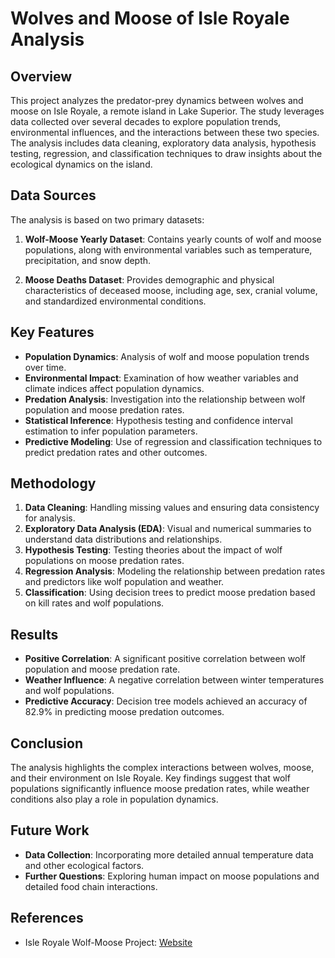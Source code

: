 # Wolves and Moose of Isle Royale Analysis

## Overview

This project analyzes the predator-prey dynamics between wolves and moose on Isle Royale, a remote island in Lake Superior. The study leverages data collected over several decades to explore population trends, environmental influences, and the interactions between these two species. The analysis includes data cleaning, exploratory data analysis, hypothesis testing, regression, and classification techniques to draw insights about the ecological dynamics on the island.

## Data Sources

The analysis is based on two primary datasets:

1. **Wolf-Moose Yearly Dataset**: Contains yearly counts of wolf and moose populations, along with environmental variables such as temperature, precipitation, and snow depth.

2. **Moose Deaths Dataset**: Provides demographic and physical characteristics of deceased moose, including age, sex, cranial volume, and standardized environmental conditions.

## Key Features

- **Population Dynamics**: Analysis of wolf and moose population trends over time.
- **Environmental Impact**: Examination of how weather variables and climate indices affect population dynamics.
- **Predation Analysis**: Investigation into the relationship between wolf population and moose predation rates.
- **Statistical Inference**: Hypothesis testing and confidence interval estimation to infer population parameters.
- **Predictive Modeling**: Use of regression and classification techniques to predict predation rates and other outcomes.

## Methodology

1. **Data Cleaning**: Handling missing values and ensuring data consistency for analysis.
2. **Exploratory Data Analysis (EDA)**: Visual and numerical summaries to understand data distributions and relationships.
3. **Hypothesis Testing**: Testing theories about the impact of wolf populations on moose predation rates.
4. **Regression Analysis**: Modeling the relationship between predation rates and predictors like wolf population and weather.
5. **Classification**: Using decision trees to predict moose predation based on kill rates and wolf populations.

## Results

- **Positive Correlation**: A significant positive correlation between wolf population and moose predation rate.
- **Weather Influence**: A negative correlation between winter temperatures and wolf populations.
- **Predictive Accuracy**: Decision tree models achieved an accuracy of 82.9% in predicting moose predation outcomes.

## Conclusion

The analysis highlights the complex interactions between wolves, moose, and their environment on Isle Royale. Key findings suggest that wolf populations significantly influence moose predation rates, while weather conditions also play a role in population dynamics.

## Future Work

- **Data Collection**: Incorporating more detailed annual temperature data and other ecological factors.
- **Further Questions**: Exploring human impact on moose populations and detailed food chain interactions.

## References

- Isle Royale Wolf-Moose Project: [Website](https://isleroyalewolf.org/overview/overview/at_a_glance.html)
